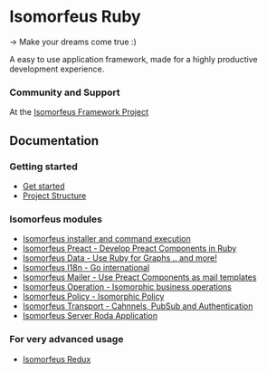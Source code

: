 # Isomorfeus Ruby

-> Make your dreams come true :)

A easy to use application framework, made for a highly productive development experience.

### Community and Support
At the [Isomorfeus Framework Project](http://isomorfeus.com) 

## Documentation

### Getting started
- [Get started](https://github.com/isomorfeus/isomorfeus-project/blob/master/docs/get_started_web.md)
- [Project Structure](https://github.com/isomorfeus/isomorfeus-project/blob/master/docs/project_structure.md)
### Isomorfeus modules
- [Isomorfeus installer and command execution](https://github.com/isomorfeus/isomorfeus-project/blob/master/isomorfeus/README.md)
- [Isomorfeus Preact - Develop Preact Components in Ruby](https://github.com/isomorfeus/isomorfeus-preact/blob/master/README.md)
- [Isomorfeus Data - Use Ruby for Graphs .. and more!](https://github.com/isomorfeus/isomorfeus-project/blob/master/isomorfeus-data/README.md)
- [Isomorfeus I18n - Go international](https://github.com/isomorfeus/isomorfeus-project/blob/master/isomorfeus-i18n/README.md)
- [Isomorfeus Mailer - Use Preact Components as mail templates](https://github.com/isomorfeus/isomorfeus-project/blob/master/isomorfeus-mailer/README.md)
- [Isomorfeus Operation - Isomorphic business operations](https://github.com/isomorfeus/isomorfeus-project/blob/master/isomorfeus-operation/README.md)
- [Isomorfeus Policy - Isomorphic Policy](https://github.com/isomorfeus/isomorfeus-project/blob/master/isomorfeus-policy/README.md)
- [Isomorfeus Transport - Cahnnels, PubSub and Authentication](https://github.com/isomorfeus/isomorfeus-project/blob/master/isomorfeus-transport/README.md)
- [Isomorfeus Server Roda Application](https://github.com/isomorfeus/isomorfeus-project/blob/master/docs/roda_app.md)

### For very advanced usage
- [Isomorfeus Redux](https://github.com/isomorfeus/isomorfeus-redux/blob/master/README.md)
